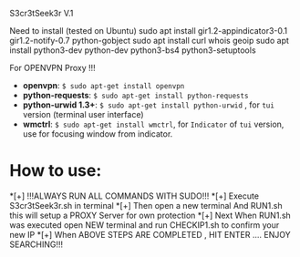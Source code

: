 
S3cr3tSeek3r V.1

Need to install (tested on Ubuntu)
sudo apt install gir1.2-appindicator3-0.1 gir1.2-notify-0.7 python-gobject
sudo apt install curl whois geoip
sudo apt install python3-dev  python-dev python3-bs4 python3-setuptools

For OPENVPN Proxy !!!

* **openvpn**: ```$ sudo apt-get install openvpn```
* **python-requests**: ```$ sudo apt-get install python-requests```
* **python-urwid 1.3+**: ```$ sudo apt-get install python-urwid``` , for `tui` version (terminal user interface)
* **wmctrl**: ```$ sudo apt-get install wmctrl```, for `Indicator` of `tui` version, use for focusing window from indicator.

# How to use:
 *[+] !!!ALWAYS RUN ALL COMMANDS WITH SUDO!!!
*[+] Execute S3cr3tSeek3r.sh in terminal 
*[+] Then open a new terminal And RUN1.sh this will setup a PROXY Server for own protection
*[+] Next When RUN1.sh was executed open NEW terminal and run CHECKIP1.sh to confirm your new IP
*[+] When ABOVE STEPS ARE COMPLETED , HIT ENTER .... ENJOY SEARCHING!!!

